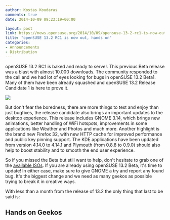 ```yaml
---
author: Kostas Koudaras
comments: true
date: 2014-10-09 09:23:19+00:00

layout: post
link: https://news.opensuse.org/2014/10/09/opensuse-13-2-rc1-is-now-out-hands-on/
title: "openSUSE 13.2 RC1 is now out, hands on"
categories:
- Announcements
- Distribution
---
```





openSUSE 13.2 RC1 is baked and ready to serve!. This previous Beta release was a blast with almost 10.000 downloads. The community responded to the call and we had lot of eyes looking for bugs in openSUSE 13.2 Beta1. Many of them have been already squashed and openSUSE 13.2 Release Candidate 1 is here to prove it.

![](https://lh5.googleusercontent.com/-79TcL-91cec/U7ZNngZgF9I/AAAAAAAAGrY/SdDCpZQ6Lsg/w1093-h820-no/IMG_20140704_070427.jpg)

But don't fear the boredness, there are more things to test and enjoy than just bugfixes, the release candidate also brings an important updates to the desktop experience. This release includes GNOME 3.14, which brings new animations, better handling of WiFi hotspots, improvements in some applications like Weather and Photos and much more. Another highlight is the brand new Firefox 32, with new HTTP cache for improved performance and public key pinning support. The KDE applications have been updated from version 4.14.0 to 4.14.1 and Plymouth (from 0.8.8 to 0.9.0) should also help to boost stability and to smooth the end user experience.

So if you missed the Beta but still want to help, don't hesitate to grab one of the [available ISOs](http://software.opensuse.org/developer). If you are already using openSUSE 13.2 Beta, it's time to update! In either case, make sure to give GNOME a try and report any found bug. It's the biggest change and we need as many geekos as possible trying to break it in creative ways.

With less than a month from the release of 13.2 the only thing that last to be said is:






## Hands on Geekos

		
